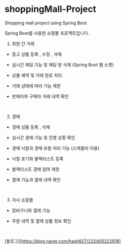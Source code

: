 # shoppingMall-Project
Shopping mall project using Spring Boot

Spring Boot를 사용한 쇼핑몰 프로젝트입니다. 


1. 회원 간 거래 

 - 중고 상품 등록 , 수정 , 삭제

 - 실시간 채팅 기능 및 채팅 방 삭제 (Spring Boot 웹 소켓) 

 - 상품 예약 및 거래 완료 처리

 - 거래 상태에 따라 기능 제한

 - 판매자와 구매자 거래 내역 확인

​

2. 경매

 - 경매 상품 등록 , 삭제

 - 실시간 경매 기능 및 진행 상황 확인
 
 - 경매 낙찰과 경매 유찰 처리 기능 (스케줄러 이용)
 
 - 낙찰 포기와 블랙리스트 등록

 - 블랙리스트 경매 참여 제한
 
 - 결제 기능과 결제 내역 확인

​

3. 자사 쇼핑몰

 - 장바구니와 결제 기능

 - 주문 내역 및 결제 상품 정보 확인

​
 
 
 [블로그][https://blog.naver.com/hash827/222405222618]
 


